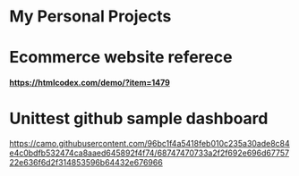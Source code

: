 # My Personal Projects
# Ecommerce website referece
#### https://htmlcodex.com/demo/?item=1479

# Unittest github sample dashboard
https://camo.githubusercontent.com/96bc1f4a5418feb010c235a30ade8c84e4c0bdfb532474ca8aaed645892f4f74/68747470733a2f2f692e696d6775722e636f6d2f314853596b64432e676966
